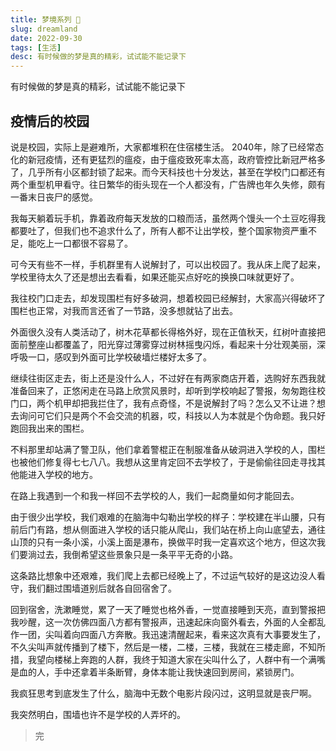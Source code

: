```yaml
---
title: 梦境系列 💭
slug: dreamland
date: 2022-09-30
tags: [生活]
desc: 有时候做的梦是真的精彩，试试能不能记录下
---
```

有时候做的梦是真的精彩，试试能不能记录下

## 疫情后的校园
说是校园，实际上是避难所，大家都堆积在住宿楼生活。
2040年，除了已经常态化的新冠疫情，还有更猛烈的瘟疫，由于瘟疫致死率太高，政府管控比新冠严格多了，几乎所有小区都封锁了起来。而今天科技也十分发达，甚至在学校门口都还有两个重型机甲看守。往日繁华的街头现在一个人都没有，广告牌也年久失修，颇有一番末日丧尸的感觉。

我每天躺着玩手机，靠着政府每天发放的口粮而活，虽然两个馒头一个土豆吃得我都要吐了，但我们也不追求什么了，所有人都不让出学校，整个国家物资严重不足，能吃上一口都很不容易了。

可今天有些不一样，手机群里有人说解封了，可以出校园了。我从床上爬了起来，学校里待太久了还是想出去看看，如果还能买点好吃的换换口味就更好了。

我往校门口走去，却发现围栏有好多破洞，想着校园已经解封，大家高兴得破坏了围栏也正常，对我而言还省了一节路，没多想就钻了出去。

外面很久没有人类活动了，树木花草都长得格外好，现在正值秋天，红树叶直接把面前整座山都覆盖了，阳光穿过薄雾穿过树林摇曳闪烁，看起来十分壮观美丽，深呼吸一口，感叹到外面可比学校破墙烂楼好太多了。

继续往街区走去，街上还是没什么人，不过好在有两家商店开着，选购好东西我就准备回来了，正悠闲走在马路上欣赏风景时，却听到学校响起了警报，匆匆跑往校门口，两个机甲却把我拦住了，我有点奇怪，不是说解封了吗？怎么又不让进？想去询问可它们只是两个不会交流的机器，哎，科技以人为本就是个伪命题。我只好跑回我出来的围栏。

不料那里却站满了警卫队，他们拿着警棍正在制服准备从破洞进入学校的人，围栏也被他们修复得七七八八。我想从这里肯定回不去学校了，于是偷偷往回走寻找其他能进入学校的地方。

在路上我遇到一个和我一样回不去学校的人，我们一起商量如何才能回去。

由于很少出学校，我们艰难的在脑海中勾勒出学校的样子：学校建在半山腰，只有前后门有路，想从侧面进入学校的话只能从爬山，我们站在桥上向山底望去，通往山顶的只有一条小溪，小溪上面是瀑布，换做平时我一定喜欢这个地方，但这次我们要淌过去，我倒希望这些景象只是一条平平无奇的小路。

这条路比想象中还艰难，我们爬上去都已经晚上了，不过运气较好的是这边没人看守，我们翻过围墙道别后就各自回宿舍了。

回到宿舍，洗漱睡觉，累了一天了睡觉也格外香，一觉直接睡到天亮，直到警报把我吵醒，这一次仿佛四面八方都有警报声，迅速起床向窗外看去，外面的人全都乱作一团，尖叫着向四面八方奔散。我迅速清醒起来，看来这次真有大事要发生了，不久尖叫声就传播到了楼下，然后是一楼，二楼，三楼，我就在三楼走廊，不知所措，我望向楼梯上奔跑的人群，我终于知道大家在尖叫什么了，人群中有一个满嘴是血的人，手中还拿着半条断臂，身体本能让我快速回到房间，紧锁房门。

我疯狂思考到底发生了什么，脑海中无数个电影片段闪过，这明显就是丧尸啊。

我突然明白，围墙也许不是学校的人弄坏的。

> 完